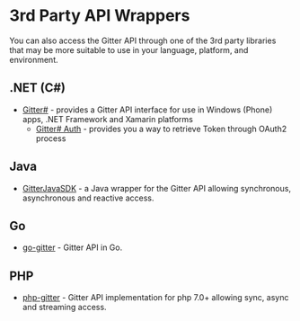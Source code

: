 # 3rd Party API Wrappers

You can also access the Gitter API through one of the 3rd party libraries that may be more suitable to use in your language, platform, and environment.

## .NET (C#)

* [Gitter#](https://github.com/Odonno/gitter-api-pcl) - provides a Gitter API interface for use in Windows (Phone) apps, .NET Framework and Xamarin platforms
	* [Gitter# Auth](https://github.com/Odonno/gitter-api-auth) - provides you a way to retrieve Token through OAuth2 process

## Java

* [GitterJavaSDK](https://github.com/Gitteroid/GitterJavaSDK) - a Java wrapper for the Gitter API allowing synchronous, asynchronous and reactive access. 

## Go

* [go-gitter](https://github.com/sromku/go-gitter) - Gitter API in Go.

## PHP

* [php-gitter](https://github.com/SerafimArts/gitter-api) - Gitter API implementation for php 7.0+ allowing sync, async and streaming access.
